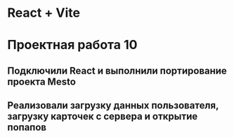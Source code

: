 # React + Vite

# Проектная работа 10

## Подключили React и выполнили портирование проекта Mesto

## Реализовали загрузку данных пользователя, загрузку карточек с сервера и открытие попапов
